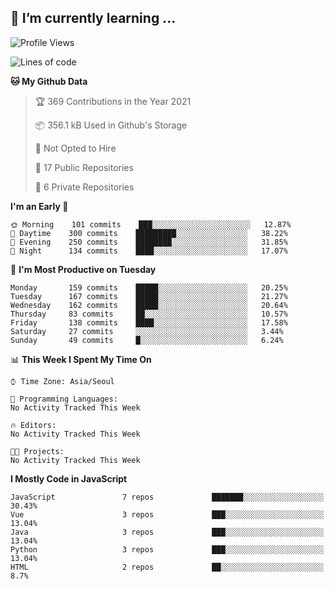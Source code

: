 ## 🌱 I’m currently learning ...


<!--START_SECTION:waka-->
![Profile Views](http://img.shields.io/badge/Profile%20Views-7-blue)

![Lines of code](https://img.shields.io/badge/From%20Hello%20World%20I%27ve%20Written-2.9%20million%20lines%20of%20code-blue)

**🐱 My Github Data** 

> 🏆 369 Contributions in the Year 2021
 > 
> 📦 356.1 kB Used in Github's Storage 
 > 
> 🚫 Not Opted to Hire
 > 
> 📜 17 Public Repositories 
 > 
> 🔑 6 Private Repositories  
 > 
**I'm an Early 🐤** 

```text
🌞 Morning    101 commits    ███░░░░░░░░░░░░░░░░░░░░░░   12.87% 
🌆 Daytime    300 commits    █████████░░░░░░░░░░░░░░░░   38.22% 
🌃 Evening    250 commits    ████████░░░░░░░░░░░░░░░░░   31.85% 
🌙 Night      134 commits    ████░░░░░░░░░░░░░░░░░░░░░   17.07%

```
📅 **I'm Most Productive on Tuesday** 

```text
Monday       159 commits    █████░░░░░░░░░░░░░░░░░░░░   20.25% 
Tuesday      167 commits    █████░░░░░░░░░░░░░░░░░░░░   21.27% 
Wednesday    162 commits    █████░░░░░░░░░░░░░░░░░░░░   20.64% 
Thursday     83 commits     ██░░░░░░░░░░░░░░░░░░░░░░░   10.57% 
Friday       138 commits    ████░░░░░░░░░░░░░░░░░░░░░   17.58% 
Saturday     27 commits     ░░░░░░░░░░░░░░░░░░░░░░░░░   3.44% 
Sunday       49 commits     █░░░░░░░░░░░░░░░░░░░░░░░░   6.24%

```


📊 **This Week I Spent My Time On** 

```text
⌚︎ Time Zone: Asia/Seoul

💬 Programming Languages: 
No Activity Tracked This Week

🔥 Editors: 
No Activity Tracked This Week

🐱‍💻 Projects: 
No Activity Tracked This Week

```

**I Mostly Code in JavaScript** 

```text
JavaScript               7 repos             ███████░░░░░░░░░░░░░░░░░░   30.43% 
Vue                      3 repos             ███░░░░░░░░░░░░░░░░░░░░░░   13.04% 
Java                     3 repos             ███░░░░░░░░░░░░░░░░░░░░░░   13.04% 
Python                   3 repos             ███░░░░░░░░░░░░░░░░░░░░░░   13.04% 
HTML                     2 repos             ██░░░░░░░░░░░░░░░░░░░░░░░   8.7%

```



<!--END_SECTION:waka-->
